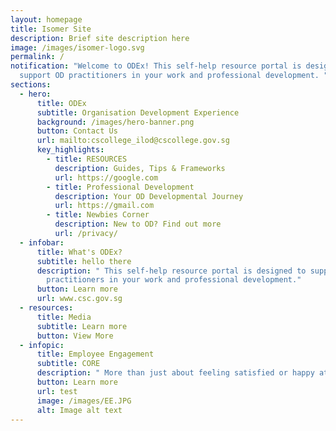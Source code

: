 ```yaml
---
layout: homepage
title: Isomer Site
description: Brief site description here
image: /images/isomer-logo.svg
permalink: /
notification: "Welcome to ODEx! This self-help resource portal is designed to
  support OD practitioners in your work and professional development. "
sections:
  - hero:
      title: ODEx
      subtitle: Organisation Development Experience
      background: /images/hero-banner.png
      button: Contact Us
      url: mailto:cscollege_ilod@cscollege.gov.sg
      key_highlights:
        - title: RESOURCES
          description: Guides, Tips & Frameworks
          url: https://google.com
        - title: Professional Development
          description: Your OD Developmental Journey
          url: https://gmail.com
        - title: Newbies Corner
          description: New to OD? Find out more
          url: /privacy/
  - infobar:
      title: What's ODEx?
      subtitle: hello there
      description: " This self-help resource portal is designed to support OD
        practitioners in your work and professional development."
      button: Learn more
      url: www.csc.gov.sg
  - resources:
      title: Media
      subtitle: Learn more
      button: View More
  - infopic:
      title: Employee Engagement
      subtitle: CORE
      description: " More than just about feeling satisfied or happy at work"
      button: Learn more
      url: test
      image: /images/EE.JPG
      alt: Image alt text
---
```

